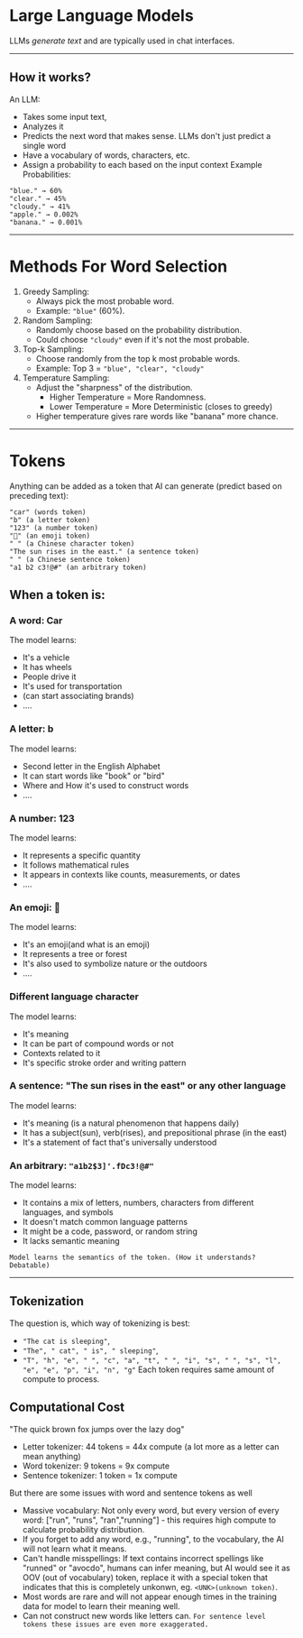 # Large Language Models
LLMs *generate text* and are typically used in chat interfaces.

---
## How it works?
An LLM:
- Takes some input text,
- Analyzes it
- Predicts the next word that makes sense.
LLMs don't just predict a single word
- Have a vocabulary of words, characters, etc.
- Assign a probability to each based on the input context
Example Probabilities:
```
"blue." → 60%
"clear." → 45%
"cloudy." → 41%
"apple." → 0.002%
"banana." → 0.001%
```
---
# Methods For Word Selection
1. Greedy Sampling:
    - Always pick the most probable word.
    - Example: `"blue"` (60%).
2. Random Sampling:
    - Randomly choose based on the probability distribution.
    - Could choose `"cloudy"` even if it's not the most probable.
3. Top-k Sampling:
    - Choose randomly from the top k most probable words.
    - Example: Top 3 = `"blue", "clear", "cloudy"`
4. Temperature Sampling:
    - Adjust the "sharpness" of the distribution.
        - Higher Temperature = More Randomness.
        - Lower Temperature = More Deterministic (closes to greedy)
    - Higher temperature gives rare words like "banana" more chance.

---
# Tokens
Anything can be added as a token that AI can generate (predict based on preceding text):
```
"car" (words token)
"b" (a letter token)
"123" (a number token)
"🌲" (an emoji token)
" " (a Chinese character token)
"The sun rises in the east." (a sentence token)
" " (a Chinese sentence token)
"a1 b2 c3!@#" (an arbitrary token)
```

## When a token is:
### A word: Car
The model learns:
- It's a vehicle
- It has wheels
- People drive it
- It's used for transportation
- (can start associating brands)
- ....
### A letter: b
The model learns:
- Second letter in the English Alphabet
- It can start words like "book" or "bird"
- Where and How it's used to construct words
- ....
### A number: 123
The model learns:
- It represents a specific quantity
- It follows mathematical rules
- It appears in contexts like counts, measurements, or dates
- ....
### An emoji: 🌲
The model learns:
- It's an emoji(and what is an emoji)
- It represents a tree or forest
- It's also used to symbolize nature or the outdoors
- ....
### Different language character
The model learns:
- It's meaning
- It can be part of compound words or not
- Contexts related to it
- It's specific stroke order and writing pattern
### A sentence: "The sun rises in the east" or any other language
The model learns:
- It's meaning (is a natural phenomenon that happens daily)
- It has a subject(sun), verb(rises), and prepositional phrase (in the east)
- It's a statement of fact that's universally understood
### An arbitrary: `"a1b2$3]'.fDc3!@#"`
The model learns:
- It contains a mix of letters, numbers, characters from different languages, and symbols
- It doesn't match common language patterns
- It might be a code, password, or random string
- It lacks semantic meaning
```
Model learns the semantics of the token. (How it understands? Debatable)
```

---
## Tokenization
The question is, which way of tokenizing is best:
- `"The cat is sleeping"`,
- `"The", " cat", " is", " sleeping"`,
- `"T", "h", "e", " ", "c", "a", "t", " ", "i", "s", " ", "s", "l", "e", "e", "p", "i", "n", "g"`
Each token requires same amount of compute to process.
## Computational Cost
"The quick brown fox jumps over the lazy dog"
- Letter tokenizer: 44 tokens = 44x compute (a lot more as a letter can mean anything)
- Word tokenizer: 9 tokens = 9x compute
- Sentence tokenizer: 1 token = 1x compute

But there are some issues with word and sentence tokens as well
- Massive vocabulary: Not only every word, but every version of every word: ["run", "runs", "ran","running"] - this requires high compute to calculate probability distribution.
- If you forget to add any word, e.g., "running", to the vocabulary, the AI will not learn what it means.
- Can't handle misspellings: If text contains incorrect spellings like "runned" or "avocdo", humans can infer meaning, but AI would see it as OOV (out of vocabulary) token, replace it with a special token that indicates that this is completely unkonwn, eg. `<UNK>(unknown token)`.
- Most words are rare and will not appear enough times in the training data for model to learn their meaning well.
- Can not construct new words like letters can.
`For sentence level tokens these issues are even more exaggerated.`
